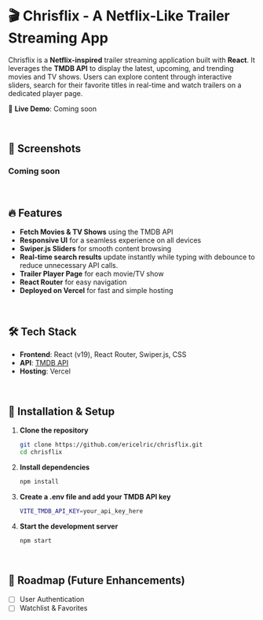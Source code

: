# 🎬 Chrisflix - A Netflix-Like Trailer Streaming App

Chrisflix is a **Netflix-inspired** trailer streaming application built with **React**. It leverages the **TMDB API** to display the latest, upcoming, and trending movies and TV shows. Users can explore content through interactive sliders, search for their favorite titles in real-time and watch trailers on a dedicated player page.

🚀 **Live Demo**: Coming soon

&nbsp;

## 📸 Screenshots

### Coming soon

&nbsp;

## 🔥 Features

- **Fetch Movies & TV Shows** using the TMDB API
- **Responsive UI** for a seamless experience on all devices
- **Swiper.js Sliders** for smooth content browsing
- **Real-time search results** update instantly while typing with debounce to reduce unnecessary API calls.
- **Trailer Player Page** for each movie/TV show
- **React Router** for easy navigation
- **Deployed on Vercel** for fast and simple hosting

&nbsp;

## 🛠️ Tech Stack

- **Frontend**: React (v19), React Router, Swiper.js, CSS
- **API**: [TMDB API](https://www.themoviedb.org/)
- **Hosting**: Vercel

&nbsp;

## 🚀 Installation & Setup

1. **Clone the repository**

    ```sh
    git clone https://github.com/ericelric/chrisflix.git
    cd chrisflix
    ```

2. **Install dependencies**

    ```sh
    npm install
    ```

3. **Create a .env file and add your TMDB API key**

    ```sh
    VITE_TMDB_API_KEY=your_api_key_here
    ```

4. **Start the development server**

    ```sh
    npm start
    ```

&nbsp;

## 📌 Roadmap (Future Enhancements)

- [ ] User Authentication
- [ ] Watchlist & Favorites
